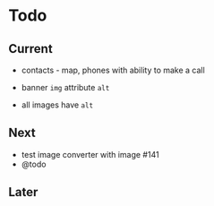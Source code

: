 # Todo

## Current

- contacts - map, phones with ability to make a call

- banner `img` attribute `alt`
- all images have `alt`

## Next

- test image converter with image #141
- @todo

## Later
